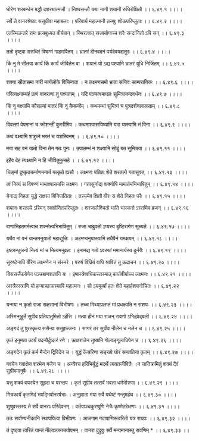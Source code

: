 घोरेण शरबन्धेन बद्धौ दशरथात्मजौ ।
निश्वसन्तौ यथा नागौ शयानौ रुधिरोक्षितौ ।। ६.४९.१ ।।।।

सर्वे ते वानरश्रेष्ठाः ससुग्रीवा महाबलाः ।
परिवार्य महात्मानौ तस्थुः शोकपरिप्लुताः ।। ६.४९.२ ।।।।

एतस्मिन्नन्तरे रामः प्रत्यबुध्यत वीर्यवान् ।
स्थिरत्वात् सत्त्वयोगाच्च शरैः सन्दानितो ऽपि सन् ।। ६.४९.३ ।।।।

ततो दृष्ट्वा सरुधिरं विषण्णं गाढमर्पितम् ।
भ्रातरं दीनवदनं पर्यदेवयदातुरः ।। ६.४९.४ ।।।।

किं नु मे सीतया कार्यं किं कार्यं जीवितेन वा ।
शयानं यो ऽद्य पश्यामि भ्रातरं युधि निर्जितम् ।। ६.४९.५ ।।।।

शक्या सीतासमा नारी मर्त्यलोके विचिन्वता ।
न लक्ष्मणसमो भ्राता सचिवः साम्परायिकः ।। ६.४९.६ ।।।।

परित्यक्ष्याम्यहं प्राणं वानराणां तु पश्यताम् ।
यदि पञ्चत्वमापन्नः सुमित्रानन्दवर्धनः ।। ६.४९.७ ।।।।

किं नु वक्ष्यामि कौसल्यां मातरं किं नु कैकयीम् ।
कथमम्भां सुमित्रां च पुत्रदर्शनलालसाम् ।। ६.४९.८ ।।।।

विवत्सां वेपमानां च क्रोशन्तीं कुररीमिव ।
कथमाश्वासयिष्यामि यदा यास्यामि तं विना ।। ६.४९.९ ।।।।

कथं वक्ष्यामि शत्रुघ्नं भरतं च यशस्विनम् ।
। ६.४९.१० ।।।।

मया सह वनं यातो विना तेन गतः पुनः ।
उपालम्भं न शक्ष्यामि सोढुं बत सुमित्रया ।। ६.४९.११ ।।।।

इहैव देहं त्यक्ष्यामि न हि जीवितुमुत्सहे ।
। ६.४९.१२ ।।।।

धिङ्मां दुष्कृतकर्माणमनार्यं यत्कृते ह्यसौ ।
लक्ष्मणः पतितः शेते शरतल्पे गतासुवत् ।। ६.४९.१३ ।।।।

त्वं नित्यं स विषण्णं मामाश्वासयसि लक्ष्मण ।
गतासुर्नाद्य शक्नोषि मामार्तमभिभाषितुम् ।। ६.४९.१४ ।।।।

येनाद्य निहता युद्धे राक्षसा विनिपातिताः ।
तस्यमेव क्षितौ वीरः स शेते निहतः परैः ।। ६.४९.१५ ।।।।

शयानः शरतल्पे ऽस्मिन् स्वशोणितपरिप्लुतः ।
शरजालैश्चितो भाति भास्करो ऽस्तमिव व्रजन् ।। ६.४९.१६ ।।।।

बाणाभिहतमर्मत्वान्न शक्नोत्यभिभाषितुम् ।
रुजा चाब्रुवतो ऽप्यस्य दृष्टिरागेण सूच्यते ।। ६.४९.१७ ।।।।

यथैव मां वनं यान्तमनुयातो महाद्युतिः ।
अहमप्यनुयास्यामि तथैवैनं यमक्षयम् ।। ६.४९.१८ ।।।।

इष्टबन्धुजनो नित्यं मां च नित्यमनुव्रतः ।
इमामद्य गतो ऽवस्थां ममानार्यस्य दुर्नयैः ।। ६.४९.१९ ।।।।

सुरुष्टेनापि वीरेण लक्ष्मणेन न संस्मरे ।
परुषं विप्रियं वापि श्रावितं तु कदाचन ।। ६.४९.२० ।।।।

विससर्जैकवेगेन पञ्चबाणशतानि यः ।
इष्वस्त्रेष्वधिकस्तस्मात् कार्तवीर्याच्च लक्ष्मणः ।। ६.४९.२१ ।।।।

अस्त्रैरस्त्राणि यो हन्याच्छक्रस्यापि महात्मनः ।
सो ऽयमुर्व्यां हतः शेते महार्हशयनोचितः ।। ६.४९.२२ ।।।।

यन्मया न कृतो राजा राक्षसानां विभीषणः ।
तच्च मिथ्याप्रलप्तं मां प्रधक्ष्यति न संशयः ।। ६.४९.२३ ।।।।

अस्मिन्मुहूर्ते सुग्रीव प्रतियातुमितो ऽर्हसि ।
मत्वा हीनं मया राजन् रावणो ऽभिद्रवेद्बली ।। ६.४९.२४ ।।।।

अङ्गदं तु पुरस्कृत्य ससैन्यः ससुहृज्जनः ।
सागरं तर सुग्रीव नीलेन च नलेन च ।। ६.४९.२५ ।।।।

कृतं हनुमता कार्यं यदन्यैर्दुष्करं रणे ।
ऋक्षराजेन तुष्यामि गोलाङ्गूलाधिपेन च ।। ६.४९.२६ ।।।।

अङ्गदेन कृतं कर्म मैन्देन द्विविदेन च ।
युद्धं केसरिणा सङ्ख्ये घोरं सम्पातिना कृतम् ।। ६.४९.२७ ।।।।

गवयेन गवाक्षेण शरभेण गजेन च ।
अन्यैश्च हरिभिर्युद्धं मदर्थे त्यक्तजीवितैः ।न चातिक्रमितुं शक्यं दैवं सुग्रीवमानुषैः ।। ६.४९.२८ ।।।।

यत्तु शक्यं वयस्येन सुहृदा च परन्तप ।
कृतं सुग्रीव तत्सर्वं भवता धर्मभीरुणा ।। ६.४९.२९ ।।।।

मित्रकार्यं कृतमिदं भवद्भिर्वानरर्षभाः ।
अनुज्ञाता मया सर्वे यथेष्टं गन्तुमर्हथ ।। ६.४९.३० ।।।।

शुश्रुवस्तस्य ते सर्वे वानराः परिदेवनम् ।
वर्तयाञ्चकुरश्रूणि नेत्रैः कृष्णेतरेक्षणाः ।। ६.४९.३१ ।।।।

ततः सर्वाण्यनीकानि स्थापयित्वा विभीषणः ।
आजगाम गदापाणिस्त्वरितो यत्र राघवः ।। ६.४९.३२ ।।।।

तं दृष्ट्वा त्वरितं यान्तं नीलाञ्जनचयोपमम् ।
वानरा दुद्रुवुः सर्वे मन्यमानास्तु रावणिम् * ।। ६.४९.३३ ।।

